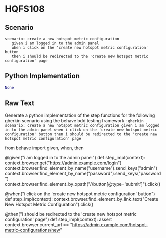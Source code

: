 # HQFS108
## Scenario
```gherkin
scenario: create a new hotspot metric configuration 
   given i am logged in to the admin panel 
   when i click on the 'create new hotspot metric configuration' button 
   then i should be redirected to the 'create new hotspot metric configuration' page
```


## Python Implementation
```python
None
```


## Raw Text
Generate a python implementation of the step functions for the following gherkin scenario using the behave bdd testing framework : ```gherkin scenario: create a new hotspot metric configuration given i am logged in to the admin panel when i click on the 'create new hotspot metric configuration' button then i should be redirected to the 'create new hotspot metric configuration' page ```



from behave import given, when, then

@given("i am logged in to the admin panel")
def step_impl(context):
    context.browser.get("https://admin.example.com/login")
    context.browser.find_element_by_name("username").send_keys("admin")
    context.browser.find_element_by_name("password").send_keys("password")
    context.browser.find_element_by_xpath("//button[@type='submit']").click()

@when("i click on the 'create new hotspot metric configuration' button")
def step_impl(context):
    context.browser.find_element_by_link_text("Create New Hotspot Metric Configuration").click()

@then("i should be redirected to the 'create new hotspot metric configuration' page")
def step_impl(context):
    assert context.browser.current_url == "https://admin.example.com/hotspot-metric-configurations/new"
